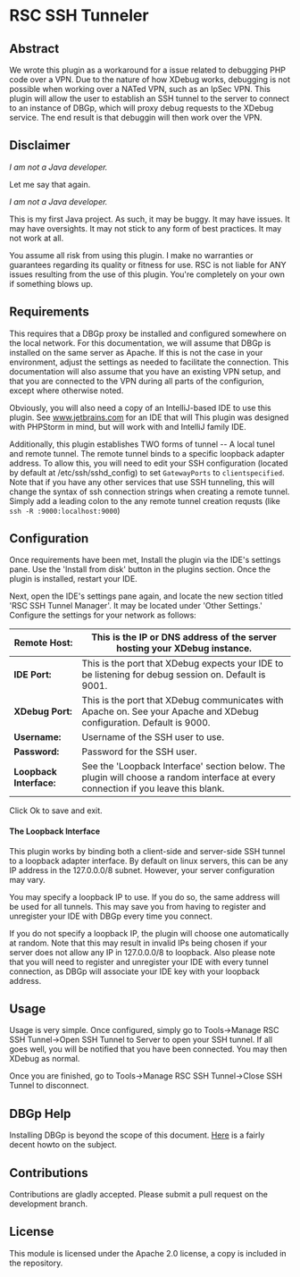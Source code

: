 RSC SSH Tunneler
================

## Abstract

We wrote this plugin as a workaround for a issue related to debugging PHP code over a VPN.  Due to the nature of how XDebug works,
debugging is not possible when working over a NATed VPN, such as an IpSec VPN.  This plugin will allow the user to establish
an SSH tunnel to the server to connect to an instance of DBGp, which will proxy debug requests to the XDebug service.  The
end result is that debuggin will then work over the VPN.

## Disclaimer

*I am not a Java developer.*

Let me say that again.

*I am not a Java developer.*

This is my first Java project.  As such, it may be buggy.  It may have issues.  It may have oversights.  It may not
stick to any form of best practices.  It may not work at all.

You assume all risk from using this plugin.  I make no warranties or guarantees regarding its quality or fitness for use.
RSC is not liable for ANY issues resulting from the use of this plugin.  You're completely on your own if something blows up.

## Requirements

This requires that a DBGp proxy be installed and configured somewhere on the local network.  For this documentation, we will
assume that DBGp is installed on the same server as Apache.  If this is not the case in your environment, adjust the settings
as needed to facilitate the connection.  This documentation will also assume that you have an existing VPN setup, and that
you are connected to the VPN during all parts of the configurion, except where otherwise noted.

Obviously, you will also need a copy of an IntelliJ-based IDE to use this plugin.  See www.jetbrains.com for an IDE that will
This plugin was designed with PHPStorm in mind, but will work with and IntelliJ family IDE.

Additionally, this plugin establishes TWO forms of tunnel -- A local tunel and remote tunnel.  The remote tunnel binds to a
specific loopback adapter address.  To allow this, you will need to edit your SSH configuration (located by default at /etc/ssh/sshd_config) to set `GatewayPorts`
to `clientspecified`.  Note that if you have any other services that use SSH tunneling, this will change the syntax of
ssh connection strings when creating a remote tunnel.  Simply add a leading colon to the any remote tunnel creation requsts (like `ssh -R :9000:localhost:9000`)

## Configuration

Once requirements have been met, Install the plugin via the IDE's settings pane.  Use the 'Install from disk' button in the
plugins section.  Once the plugin is installed, restart your IDE.

Next, open the IDE's settings pane again, and locate the new section titled 'RSC SSH Tunnel Manager'.  It may be located
under 'Other Settings.'  Configure the settings for your network as follows:


| **Remote Host:**        | This is the IP or DNS address of the server hosting your XDebug instance.                                                          |
|-------------------------|------------------------------------------------------------------------------------------------------------------------------------|
| **IDE Port:**           | This is the port that XDebug expects your IDE to be listening for debug session on.  Default is 9001.                              |
| **XDebug Port:**        | This is the port that XDebug communicates with Apache on.  See your Apache and XDebug configuration.  Default is 9000.              |
| **Username:**           | Username of the SSH user to use.                                                                                                   |
| **Password:**           | Password for the SSH user.                                                                                                         |
| **Loopback Interface:** | See the 'Loopback Interface' section below.  The plugin will choose a random interface at every connection if you leave this blank. |

Click Ok to save and exit.

#### The Loopback Interface

This plugin works by binding both a client-side and server-side SSH tunnel to a loopback adapter interface.  By default on
linux servers, this can be any IP address in the 127.0.0.0/8 subnet.  However, your server configuration may vary.

You may specify a loopback IP to use.  If you do so, the same address will be used for all tunnels.  This may save you from
having to register and unregister your IDE with DBGp every time you connect.

If you do not specify a loopback IP, the plugin will choose one automatically at random.  Note that this may result in invalid IPs
being chosen if your server does not allow any IP in 127.0.0.0/8 to loopback.  Also please note that you will need to register
and unregister your IDE with every tunnel connection, as DBGp will associate your IDE key with your loopback address.

## Usage

Usage is very simple.  Once configured, simply go to Tools->Manage RSC SSH Tunnel->Open SSH Tunnel to Server to open your SSH tunnel.
If all goes well, you will be notified that you have been connected.  You may then XDebug as normal.

Once you are finished, go to Tools->Manage RSC SSH Tunnel->Close SSH Tunnel to disconnect.

## DBGp Help

Installing DBGp is beyond the scope of this document.  [Here](http://matthardy.net/blog/configuring-phpstorm-xdebug-dbgp-proxy-settings-remote-debugging-multiple-users/) is a
fairly decent howto on the subject.

## Contributions

Contributions are gladly accepted. Please submit a pull request on the development branch.

## License

This module is licensed under the Apache 2.0 license, a copy is included in the repository.
